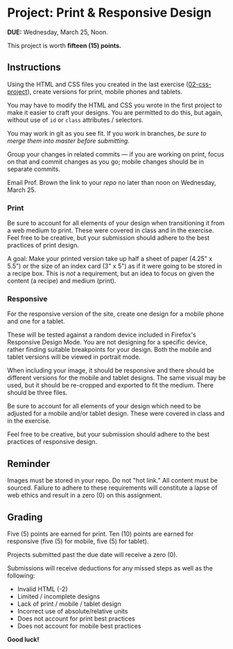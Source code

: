 # Project: Print & Responsive Design

**DUE:** Wednesday, March 25, Noon.

This project is worth **fifteen (15) points.**

## Instructions

Using the HTML and CSS files you created in the last exercise ([02-css-project](https://github.com/umiami-front-end/02-css-project)), create versions for print, mobile phones and tablets.

You may have to modify the HTML and CSS you wrote in the first project to make it easier to craft your designs. You are permitted to do this, but again, without use of `id` or `class` attributes / selectors.

You may work in git as you see fit. If you work in branches, *be sure to merge them into master before submitting.*

Group your changes in related commits — if you are working on print, focus on that and commit changes as you go; mobile changes should be in separate commits.

Email Prof. Brown the link to your *repo* no later than noon on Wednesday, March 25.

### Print

Be sure to account for all elements of your design when transitioning it from a web medium to print. These were covered in class and in the exercise. Feel free to be creative, but your submission should adhere to the best practices of print design.

A goal: Make your printed version take up half a sheet of paper (4.25" x 5.5") or the size of an index card (3" x 5") as if it were going to be stored in a recipe box. This is *not* a requirement, but an idea to focus on given the content (a recipe) and medium (print).

### Responsive

For the responsive version of the site, create one design for a mobile phone and one for a tablet.

These will be tested against a random device included in Firefox's Responsive Design Mode. You are not designing for a specific device, rather finding suitable breakpoints for your design. Both the mobile and tablet versions will be viewed in portrait mode.

When including your image, it should be responsive and there should be different versions for the mobile and tablet designs. The same visual may be used, but it should be re-cropped and exported to fit the medium. There should be three files.

Be sure to account for all elements of your design which need to be adjusted for a mobile and/or tablet design. These were covered in class and in the exercise.

Feel free to be creative, but your submission should adhere to the best practices of responsive design.


## Reminder

Images must be stored in your repo. Do not "hot link." All content must be sourced. Failure to adhere to these requirements will constitute a lapse of web ethics and result in a zero (0) on this assignment.


## Grading

Five (5) points are earned for print. Ten (10) points are earned for responsive (five (5) for mobile, five (5) for tablet).

Projects submitted past the due date will receive a zero (0).

Submissions will receive deductions for any missed steps as well as the following:

- Invalid HTML (-2)
- Limited / incomplete designs
- Lack of print / mobile / tablet design
- Incorrect use of absolute/relative units
- Does not account for print best practices
- Does not account for mobile best practices



**Good luck!**
